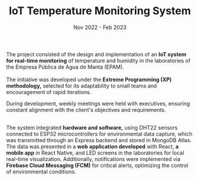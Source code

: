 ---
title: 'IoT Temperature Monitoring System'
date: 'Nov 2022 - Feb 2023'
company: 'Public Water Company of the City of Manta'
description: |
  'I developed modules to manage users, inventory, assets and costs. I improved the user experience with friendly and robust interfaces.'
tags:
  - name: 'Express'
  - name: 'PostgreSQL'
  - name: 'React Native'
  - name: 'Arduino'
  - name: 'ESP32'
  - name: 'DHT22 Sensor'
  - name: 'Vue.js'
  - name: 'IoT'
  - name: 'MongoDB'
image: '/details/epam-iot.png'
buttonText: 'Test demo'
buttonLink: 'https://google.com'
showRedirectButton: false 

achievements:
  - '<strong>Significant social impact:</strong>  Besides directly benefiting laboratories, the system indirectly improved service quality for the <strong class="focus">258,000 people</strong> depending on EPAM.'

  - '<strong>Cost reduction:</strong>  Implementation of an economical system that <strong class="focus">automated monitoring </strong> in three key laboratories (Reagents, General, and Microbiology).'

  - '<strong>Advanced interface:</strong> Graphs were designed <strong class="focus">in the mobile app,</strong>  offering detailed summaries of room status, average data, maximums, minimums, and alert logs.'

  - ' <strong>Alerts and customization:</strong>  Configurable alert limits, visual notifications in the app and LED screens, <strong class="focus">and real-time critical alerts.</strong> '

  - ' <strong>Advanced queries:</strong> Features to query historical data in specific hourly ranges, with access to <strong class="focus">daily summaries </strong> and room status.'

  - ' <strong>Guaranteed scalability:</strong>  The system was <strong class="focus">designed to support</strong>  new laboratories or rooms, ensuring its viability for future requirements.'


conclusion: 'This project not only demonstrated its technical efficacy but also its capacity to provide scalable and sustainable solutions to real problems, standing out as an essential tool for environmental monitoring at EPAM.'


body: |
  The project consisted of the design and implementation of an <strong class="focus">IoT system for real-time monitoring</strong>  of temperature and humidity in the laboratories of the Empresa Pública de Agua de Manta (EPAM). <br/> <br/> The initiative was developed under the <strong class="focus">Extreme Programming (XP) methodology,</strong>  selected for its adaptability to small teams and encouragement of rapid iterations.

  During development, weekly meetings were held with executives, ensuring constant alignment with the client's objectives and requirements.
  <br/><br/>

  The system integrated <strong class="focus">hardware and software,</strong>  using DHT22 sensors connected to ESP32 microcontrollers for environmental data capture, which was transmitted through an Express backend and stored in MongoDB Atlas. The data was presented in a <strong class="focus">web application developed</strong>  with React, <strong class="focus">a mobile app</strong>  in React Native, and LED screens in the laboratories for local real-time visualization. Additionally, notifications were implemented via <strong class="focus">Firebase Cloud Messaging (FCM)</strong>  for critical alerts, optimizing the control of environmental conditions.


footerImage: '/details/screen-sensor.png'

footerCaption: 'Proposed hardware circuit (the larger one) compared to the existing sensor in the laboratories.'

---